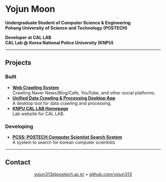 <h1 center="align">Yojun Moon</h1>

<p center="align">
  <strong>Undergraduate Student of Computer Science & Engineering</strong><br>
  <strong>Pohang University of Science and Technology (POSTECH)</strong>
</p>

<p center="align">
  <strong>Developer at CAL LAB</strong><br>
  <strong>CAL Lab @ Korea National Police University (KNPU)</strong>
</p>

---

## Projects

### Built
- **[Web Crawling System](https://crawler.knpu.re.kr)**  
  Crawling Naver News/Blog/Cafe, YouTube, and other social platforms.
- **[Unified Data Crawling & Processing Desktop App](https://knpu.re.kr/tool)**  
  A desktop tool for data crawling and processing.
- **[KNPU CAL LAB Homepage](https://knpu.re.kr)**  
  Lab website for CAL LAB.

### Developing
- **[PCSS: POSTECH Computer Scientist Search System](http://pcss.r-e.kr:3000)**  
  A system to search for korean computer scientists

---

## Contact

<p align="center">
   <a href="mailto:yojun313@postech.ac.kr">yojun313@postech.ac.kr</a> • 
   <a href="https://github.com/yojun313" target="_blank">github.com/yojun313</a>
</p>
